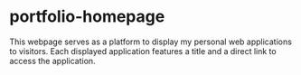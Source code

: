 # portfolio-homepage

This webpage serves as a platform to display my personal web applications to visitors. Each displayed application features a title and a direct link to access the application.